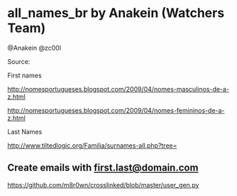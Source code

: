 # all_names_br   by Anakein   (Watchers Team)

@Anakein @zc00l


Source:  

First names

http://nomesportugueses.blogspot.com/2009/04/nomes-masculinos-de-a-z.html

http://nomesportugueses.blogspot.com/2009/04/nomes-femininos-de-a-z.html


Last Names

http://www.tiltedlogic.org/Familia/surnames-all.php?tree=

## Create emails with first.last@domain.com

https://github.com/m8r0wn/crosslinked/blob/master/user_gen.py
